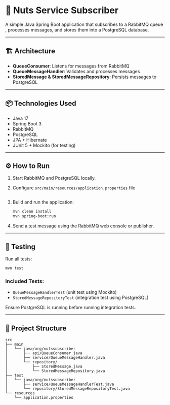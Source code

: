 # 🧠 Nuts Service Subscriber

A simple Java Spring Boot application that subscribes to a RabbitMQ queue , processes messages, and stores them into a PostgreSQL database.

---

## 🏗 Architecture

- **QueueConsumer**: Listens for messages from RabbitMQ
- **QueueMessageHandler**: Validates and processes messages
- **StoredMessage & StoredMessageRepository**: Persists messages to PostgreSQL

---

## 📦 Technologies Used

- Java 17
- Spring Boot 3
- RabbitMQ
- PostgreSQL
- JPA + Hibernate
- JUnit 5 + Mockito (for testing)

---

## ⚙ How to Run

1. Start RabbitMQ and PostgreSQL locally.

2. Configure `src/main/resources/application.properties` file
   ```

3. Build and run the application:
   ```bash
   mvn clean install
   mvn spring-boot:run
   ```

4. Send a test message using the RabbitMQ web console or publisher.

---

## 🧪 Testing

Run all tests:
```bash
mvn test
```

### Included Tests:
- `QueueMessageHandlerTest` (unit test using Mockito)
- `StoredMessageRepositoryTest` (integration test using PostgreSQL)

Ensure PostgreSQL is running before running integration tests.

---

## 📂 Project Structure

```
src
├── main
│   └── java/org/nutssubscriber
│       ├── api/QueueConsumer.java
│       ├── service/QueueMessageHandler.java
│       └── repository/
│           ├── StoredMessage.java
│           └── StoredMessageRepository.java
├── test
│   └── java/org/nutssubscriber
│       ├── service/QueueMessageHandlerTest.java
│       └── repository/StoredMessageRepositoryTest.java
└── resources
    └── application.properties
```
